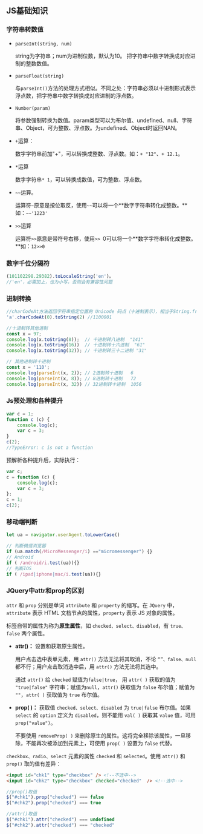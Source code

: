 ## JS基础知识

### 字符串转数值

* `parseInt(string, num)` 

  string为字符串；num为进制位数，默认为10。 把字符串中数字转换成对应进制的整数数值。

* `parseFloat(string)`

  与`parseInt()`方法的处理方式相似。不同之处：字符串必须以十进制形式表示浮点数，把字符串中数字转换成对应进制的浮点数。

* `Number(param)`

  将参数强制转换为数值。param类型可以为布尔值、undefined、null、字符串、Object，可为整数、浮点数。为undefined、Object时返回NAN。

* `+`运算：

  数字字符串前加"+"，可以转换成整数、浮点数。如：`+ "12"`、`+ 12.1`。

* `*`运算

  数字字符串`* 1`，可以转换成数值，可为整数、浮点数。

* `~~`运算。

  运算符`~`原意是按位取反，使用`~~`可以将一个**数字字符串转化成整数。**如：`~~'1223'`

* `>>`运算

  运算符`>>`原意是带符号右移，使用`>> `0可以将一个**数字字符串转化成整数。**如：`12>>0`

### 数字千位分隔符

```js
(101102298.29382).toLocaleString('en')。
//'en'，必需加上，也为小写，否则会有兼容性问题
```

### 进制转换

```js
//charCodeAt方法返回字符串指定位置的 Unicode 码点（十进制表示），相当于String.fromCharCode()的逆操作。
'a'.charCodeAt(0).toString(2) //1100001

//十进制转其他进制
const x = 97;
console.log(x.toString(8));  // 十进制转八进制  "141"
console.log(x.toString(16))  // 十进制转十六进制  "61"
console.log(x.toString(32)); // 十进制转三十二进制 "31"

// 其他进制转十进制
const x = '110';
console.log(parseInt(x, 2)); // 2进制转十进制   6
console.log(parseInt(x, 8)); // 8进制转十进制   72
console.log(parseInt(x, 32)) // 32进制转十进制  1056
```

### Js预处理和各种提升

```js
var c = 1;
function c (c) {
    console.log(c);
    var c = 3;
}
c(2);
//TypeError: c is not a function
```

预解析各种提升后，实际执行：

```js
var c;
c = function (c) {
    console.log(c);
    var c = 3;
};
c = 1;
c(2);
```

### 移动端判断

```js
let ua = navigator.userAgent.toLowerCase()

// 判断微信浏览器
if (ua.match(/MicroMessenger/i) =="micromessenger") {}
// Android
if ( /android/i.test(ua)){}
// 判断IOS
if ( /ipad|iphone|mac/i.test(ua)){}                         
```

### JQuery中attr和prop的区别

`attr` 和 `prop` 分别是单词 `attribute` 和 `property` 的缩写。在 `JQuery` 中， `attribute` 表示 HTML 文档节点的属性，`property` 表示 JS 对象的属性。

标签自带的属性为称为**原生属性**，如 `checked、select、disabled`，有 `true、false` 两个属性。

* **attr()：** 设置和获取原生属性。

  用户点击选中表单元素，用 `attr()` 方法无法将其取消，不论 `“”、false、null` 都不行；用户点击取消选中后，用 `attr()` 方法无法将其选中。

  通过 `attr()` 给 `checked` 赋值为`false|true`， 用 `attr( )` 获取的值为 `"true|false"` 字符串；赋值为`null`，`attr()` 获取值为 `false` 布尔值；赋值为 `""`，`attr( )` 获取值为 `true` 布尔值。

* **prop( )：** 获取值 `checked、select、disabled` 为 `true|false` 布尔值。如果 `select` 的 `option` 定义为 `disabled`，则不能用 `val( )` 获取其 `value` 值，可用 `prop("value")`。

  不要使用 `removeProp( )` 来删除原生的属性。这将完全移除该属性，一旦移除，不能再次被添加到元素上，可使用 `prop( )` 设置为 `false` 代替。

`checkbox、radio、select` 元素的属性 `checked` 和 `selected`。使用 `attr()` 和 `prop()` 取的值有差异：

```html
<input id="chk1" type="checkbox" /> <!--不选中-->
<input id="chk2" type="checkbox" checked="checked"  /> <!--选中-->
```

```js
//prop()取值
$("#chk1").prop("checked") === false  
$("#chk2").prop("checked") === true  

//attr()取值
$("#chk1").attr("checked") === undefined
$("#chk2").attr("checked") === "checked"
```

